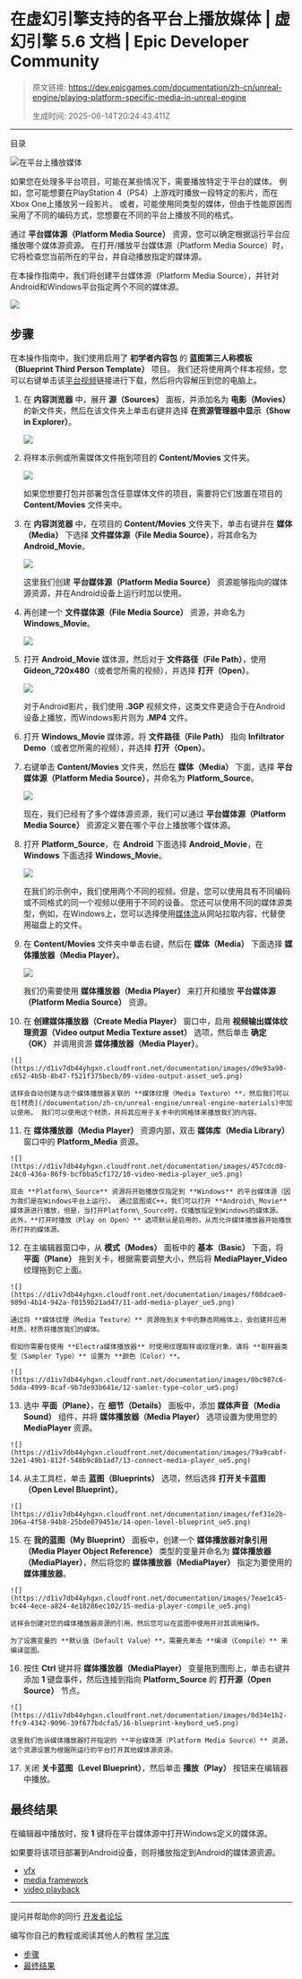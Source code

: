 # 在虚幻引擎支持的各平台上播放媒体 | 虚幻引擎 5.6 文档 | Epic Developer Community

> 原文链接: https://dev.epicgames.com/documentation/zh-cn/unreal-engine/playing-platform-specific-media-in-unreal-engine
> 
> 生成时间: 2025-06-14T20:24:43.411Z

---

目录

![在平台上播放媒体](https://dev.epicgames.com/community/api/documentation/image/393c4fd3-7cf1-485a-8d5e-466e47ecf1dd?resizing_type=fill&width=1920&height=335)

如果您在处理多平台项目，可能在某些情况下，需要播放特定于平台的媒体。 例如，您可能想要在PlayStation 4（PS4）上游戏时播放一段特定的影片，而在Xbox One上播放另一段影片。 或者，可能使用同类型的媒体，但由于性能原因而采用了不同的编码方式，您想要在不同的平台上播放不同的格式。

通过 **平台媒体源（Platform Media Source）** 资源，您可以确定根据运行平台应播放哪个媒体源资源。 在打开/播放平台媒体源（Platform Media Source）时，它将检查您当前所在的平台，并自动播放指定的媒体源。

在本操作指南中，我们将创建平台媒体源（Platform Media Source），并针对Android和Windows平台指定两个不同的媒体源。

![](https://d1iv7db44yhgxn.cloudfront.net/documentation/images/4e3496b3-ed27-4a22-a62f-274a0f0e8513/00-hero-image_ue5.png)

## 步骤

在本操作指南中，我们使用启用了 **初学者内容包** 的 **蓝图第三人称模板（Blueprint Third Person Template）** 项目。 我们还将使用两个样本视频，您可以右键单击该[平台视频](/documentation/404)链接进行下载，然后将内容解压到您的电脑上。

1.  在 **内容浏览器** 中，展开 **源（Sources）** 面板，并添加名为 **电影（Movies）** 的新文件夹，然后在该文件夹上单击右键并选择 **在资源管理器中显示（Show in Explorer）**。
    
    ![](https://d1iv7db44yhgxn.cloudfront.net/documentation/images/4c1bf5cb-0064-4b4d-bfb7-b6320c11438d/01-show-in-explorer_ue5.png)
2.  将样本示例或所需媒体文件拖到项目的 **Content/Movies** 文件夹。
    
    ![](https://d1iv7db44yhgxn.cloudfront.net/documentation/images/8429b0c1-23a3-40b4-bdb1-c9a76195704a/02-video-in-folder_ue5.png)
    
    如果您想要打包并部署包含任意媒体文件的项目，需要将它们放置在项目的 **Content/Movies** 文件夹中。
    
3.  在 **内容浏览器** 中，在项目的 **Content/Movies** 文件夹下，单击右键并在 **媒体（Media）** 下选择 **文件媒体源（File Media Source）**，将其命名为 **Android\_Movie**。
    
    ![](https://d1iv7db44yhgxn.cloudfront.net/documentation/images/23aef52e-0759-4de6-b013-e72101c89af1/03-file-media-source_ue5.png)
    
    这里我们创建 **平台媒体源（Platform Media Source）** 资源能够指向的媒体源资源，并在Android设备上运行时加以使用。
    
4.  再创建一个 **文件媒体源（File Media Source）** 资源，并命名为 **Windows\_Movie**。
    
    ![](https://d1iv7db44yhgxn.cloudfront.net/documentation/images/f0a2ec76-2675-4cf0-8828-868ffb42adaa/04-file-media-android-windows_ue5.png)
5.  打开 **Android\_Movie** 媒体源，然后对于 **文件路径（File Path）**，使用 **Gideon\_720x480**（或者您所需的视频），并选择 **打开（Open）**。
    
    ![](05-open-gideon-video_ue5.png.)
    
    对于Android影片，我们使用 **.3GP** 视频文件，这类文件更适合于在Android设备上播放，而Windows影片则为 **.MP4** 文件。
    
6.  打开 **Windows\_Movie** 媒体源，将 **文件路径（File Path）** 指向 **Infiltrator Demo**（或者您所需的视频），并选择 **打开（Open）**。
    
7.  右键单击 **Content/Movies** 文件夹，然后在 **媒体（Media）** 下面，选择 **平台媒体源（Platform Media Source）**，并命名为 **Platform\_Source**。
    
    ![](https://d1iv7db44yhgxn.cloudfront.net/documentation/images/a94db77f-8609-465e-b309-a6ffb9ab7144/06-platform-media-source_ue5.png)
    
    现在，我们已经有了多个媒体源资源，我们可以通过 **平台媒体源（Platform Media Source）** 资源定义要在哪个平台上播放哪个媒体源。
    
8.  打开 **Platform\_Source**，在 **Android** 下面选择 **Android\_Movie**，在 **Windows** 下面选择 **Windows\_Movie**。
    
    ![](https://d1iv7db44yhgxn.cloudfront.net/documentation/images/569b97f8-f490-4fb7-9b74-c4071e2d3858/07-media-sources-android_ue5.png)
    
    在我们的示例中，我们使用两个不同的视频。但是，您可以使用具有不同编码或不同格式的同一个视频以便用于不同的设备。 您还可以使用不同的媒体源类型，例如，在Windows上，您可以选择使用[媒体流](/documentation/zh-cn/unreal-engine/play-a-video-stream-in-unreal-engine)从网站拉取内容，代替使用磁盘上的文件。
    
9.  在 **Content/Movies** 文件夹中单击右键，然后在 **媒体（Media）** 下面选择 **媒体播放器（Media Player）**。
    
    ![](https://d1iv7db44yhgxn.cloudfront.net/documentation/images/b0a64513-a649-4095-88dd-1427c5acaa1e/08-media-player_ue5.png)
    
    我们仍需要使用 **媒体播放器（Media Player）** 来打开和播放 **平台媒体源（Platform Media Source）** 资源。
    
10.  在 **创建媒体播放器（Create Media Player）** 窗口中，启用 **视频输出媒体纹理资源（Video output Media Texture asset）** 选项，然后单击 **确定（OK）** 并调用资源 **媒体播放器（Media Player）**。
    
    ![](https://d1iv7db44yhgxn.cloudfront.net/documentation/images/d9e93a90-c652-4b5b-8b47-f521f375becb/09-video-output-asset_ue5.png)
    
    这样会自动创建与这个媒体播放器关联的 **媒体纹理（Media Texture）**，然后我们可以在[材质](/documentation/zh-cn/unreal-engine/unreal-engine-materials)中加以使用。 我们可以使用这个材质，并将其应用于关卡中的网格体来播放我们的内容。
    
11.  在 **媒体播放器（Media Player）** 资源内部，双击 **媒体库（Media Library）** 窗口中的 **Platform\_Media** 资源。
    
    ![](https://d1iv7db44yhgxn.cloudfront.net/documentation/images/457cdcd0-24c0-436a-86f9-bcfbba5cf172/10-video-media-player_ue5.png)
    
    双击 **Platform\_Source** 资源将开始播放仅指定到 **Windows** 的平台媒体源（因为我们是在Windows平台上运行）。 通过蓝图或C++，我们可以打开 **Android\_Movie** 媒体源进行播放，但是，当打开Platform\_Source时，仅播放指定到Windows的媒体源。 此外，**打开时播放（Play on Open）** 选项默认是启用的，从而允许媒体播放器开始播放所打开的媒体源。
    
12.  在主编辑器窗口中，从 **模式（Modes）** 面板中的 **基本（Basic）** 下面，将 **平面（Plane）** 拖到关卡，根据需要调整大小，然后将 **MediaPlayer\_Video** 纹理拖到它上面。
    
    ![](https://d1iv7db44yhgxn.cloudfront.net/documentation/images/f08dcae0-989d-4b14-942a-f0159b21ad47/11-add-media-player_ue5.png)
    
    通过将 **媒体纹理（Media Texture）** 资源拖到关卡中的静态网格体上，会创建并应用材质，材质将播放我们的媒体。
    
    假如你需要在使用 **Electra媒体播放器** 时使用纹理取样或纹理对象，请将 **取样器类型（Sampler Type）** 设置为 **颜色（Color）**。
    
    ![](https://d1iv7db44yhgxn.cloudfront.net/documentation/images/0bc987c6-5dda-4999-8caf-9b7de93b641e/12-samler-type-color_ue5.png)
    
13.  选中 **平面（Plane）**，在 **细节（Details）** 面板中，添加 **媒体声音（Media Sound）** 组件，并将 **媒体播放器（Media Player）** 选项设置为使用您的 **MediaPlayer** 资源。
    
    ![](https://d1iv7db44yhgxn.cloudfront.net/documentation/images/79a9cabf-32e1-49b1-812f-548b9c8b1ad7/13-connect-media-player_ue5.png)
14.  从主工具栏，单击 **蓝图（Blueprints）** 选项，然后选择 **打开关卡蓝图（Open Level Blueprint）**。
    
    ![](https://d1iv7db44yhgxn.cloudfront.net/documentation/images/fef31e2b-306a-4f58-94b8-25bde079451e/14-open-level-blueprint_ue5.png)
15.  在 **我的蓝图（My Blueprint）** 面板中，创建一个 **媒体播放器对象引用（Media Player Object Reference）** 类型的变量并命名为 **媒体播放器（MediaPlayer）**，然后将您的 **媒体播放器（MediaPlayer）** 指定为要使用的 **媒体播放器**。
    
    ![](https://d1iv7db44yhgxn.cloudfront.net/documentation/images/7eae1c45-bc44-4ece-a824-4e18286ec102/15-media-player-compile_ue5.png)
    
    这样会创建对您的媒体播放器资源的引用，然后您可以在蓝图中使用并对其调用操作。
    
    为了设置变量的 **默认值（Default Value）**，需要先单击 **编译（Compile）** 来编译蓝图。
    
16.  按住 **Ctrl** 键并将 **媒体播放器（MediaPlayer）** 变量拖到图形上，单击右键并添加 **1** 键盘事件，然后连接到指向 **Platform\_Source** 的 **打开源（Open Source）** 节点。
    
    ![](https://d1iv7db44yhgxn.cloudfront.net/documentation/images/0d34e1b2-ffc9-4342-9096-39f677bdcfa5/16-blueprint-keybord_ue5.png)
    
    这里我们告诉媒体播放器打开指定的 **平台媒体源（Platform Media Source）** 资源，这个资源设置为根据所运行的平台打开其他媒体源资源。
    
17.  关闭 **关卡蓝图（Level Blueprint）**，然后单击 **播放（Play）** 按钮来在编辑器中播放。
    

## 最终结果

在编辑器中播放时，按 **1** 键将在平台媒体源中打开Windows定义的媒体源。

如果要将该项目部署到Android设备，则将播放指定到Android的媒体源资源。

-   [vfx](https://dev.epicgames.com/community/search?query=vfx)
-   [media framework](https://dev.epicgames.com/community/search?query=media%20framework)
-   [video playback](https://dev.epicgames.com/community/search?query=video%20playback)

* * *

提问并帮助你的同行 [开发者论坛](https://forums.unrealengine.com/categories?tag=unreal-engine)

编写你自己的教程或阅读其他人的教程 [学习库](https://dev.epicgames.com/community/unreal-engine/learning)

-   [步骤](/documentation/zh-cn/unreal-engine/playing-platform-specific-media-in-unreal-engine#%E6%AD%A5%E9%AA%A4)
-   [最终结果](/documentation/zh-cn/unreal-engine/playing-platform-specific-media-in-unreal-engine#%E6%9C%80%E7%BB%88%E7%BB%93%E6%9E%9C)